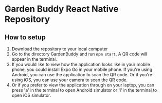 # Garden Buddy React Native Repository
## How to setup
1. Download the repository to your local computer
2. Go to the directory GardenBuddy and run `npm start`. A QR code will appear in the terminal.
3. If you would like to view how the application looks like in your mobile phone, you could install Expo Go in your mobile phone. If you're using Android, you can use the application to scan the QR code. Or if you're using iOS, you can use your camera to scan the QR code.
4. Or if you prefer to view the application through on your laptop, you can press 'a' in the terminal to open Android simulator or 'i' in the terminal to open iOS simulator.
